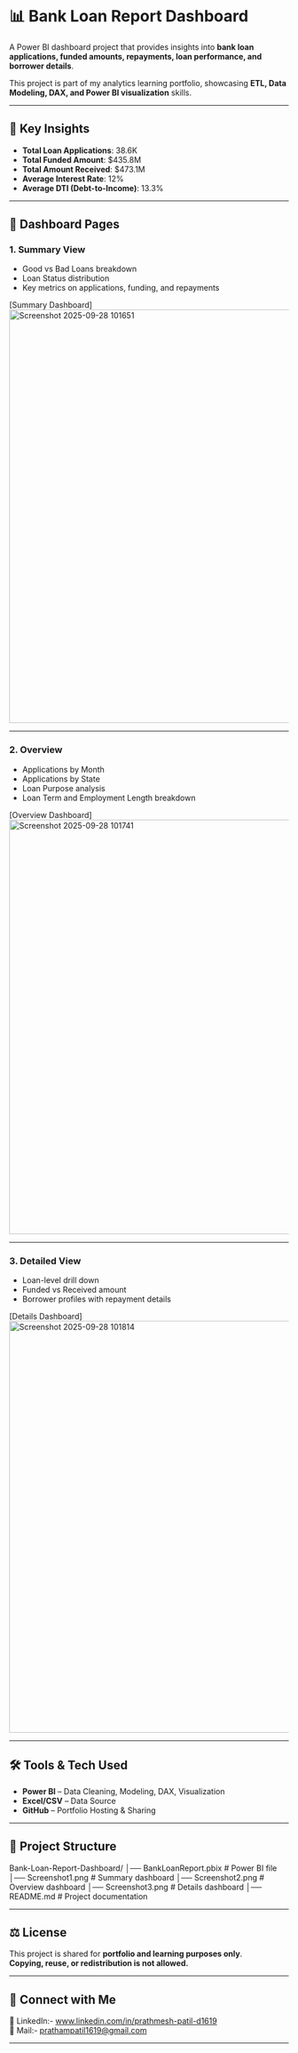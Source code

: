 # 📊 Bank Loan Report Dashboard

A Power BI dashboard project that provides insights into **bank loan applications, funded amounts, repayments, loan performance, and borrower details**.  

This project is part of my analytics learning portfolio, showcasing **ETL, Data Modeling, DAX, and Power BI visualization** skills.  

---

## 🚀 Key Insights
- **Total Loan Applications**: 38.6K  
- **Total Funded Amount**: $435.8M  
- **Total Amount Received**: $473.1M  
- **Average Interest Rate**: 12%  
- **Average DTI (Debt-to-Income)**: 13.3%  

---

## 📌 Dashboard Pages

### 1. **Summary View**
- Good vs Bad Loans breakdown  
- Loan Status distribution  
- Key metrics on applications, funding, and repayments  

[Summary Dashboard] 
<img width="1325" height="744" alt="Screenshot 2025-09-28 101651" src="https://github.com/user-attachments/assets/30f69f34-a20f-49e3-af19-edea0b5d74a8" />

---

### 2. **Overview**
- Applications by Month  
- Applications by State  
- Loan Purpose analysis  
- Loan Term and Employment Length breakdown  

[Overview Dashboard]
<img width="1325" height="746" alt="Screenshot 2025-09-28 101741" src="https://github.com/user-attachments/assets/df9791fa-0134-46af-901c-a250110eb5be" />


---

### 3. **Detailed View**
- Loan-level drill down  
- Funded vs Received amount  
- Borrower profiles with repayment details  

[Details Dashboard]
<img width="1326" height="741" alt="Screenshot 2025-09-28 101814" src="https://github.com/user-attachments/assets/e1162301-9888-48d4-8b12-f6bcba467681" />

---

## 🛠️ Tools & Tech Used
- **Power BI** – Data Cleaning, Modeling, DAX, Visualization  
- **Excel/CSV** – Data Source  
- **GitHub** – Portfolio Hosting & Sharing  

---

## 📂 Project Structure
Bank-Loan-Report-Dashboard/
│── BankLoanReport.pbix # Power BI file
│── Screenshot1.png # Summary dashboard
│── Screenshot2.png # Overview dashboard
│── Screenshot3.png # Details dashboard
│── README.md # Project documentation


---

## ⚖️ License
This project is shared for **portfolio and learning purposes only**.  
**Copying, reuse, or redistribution is not allowed.**

---

## 🔗 Connect with Me
💼 LinkedIn:- www.linkedin.com/in/prathmesh-patil-d1619  
📧 Mail:- prathampatil1619@gmail.com

---

